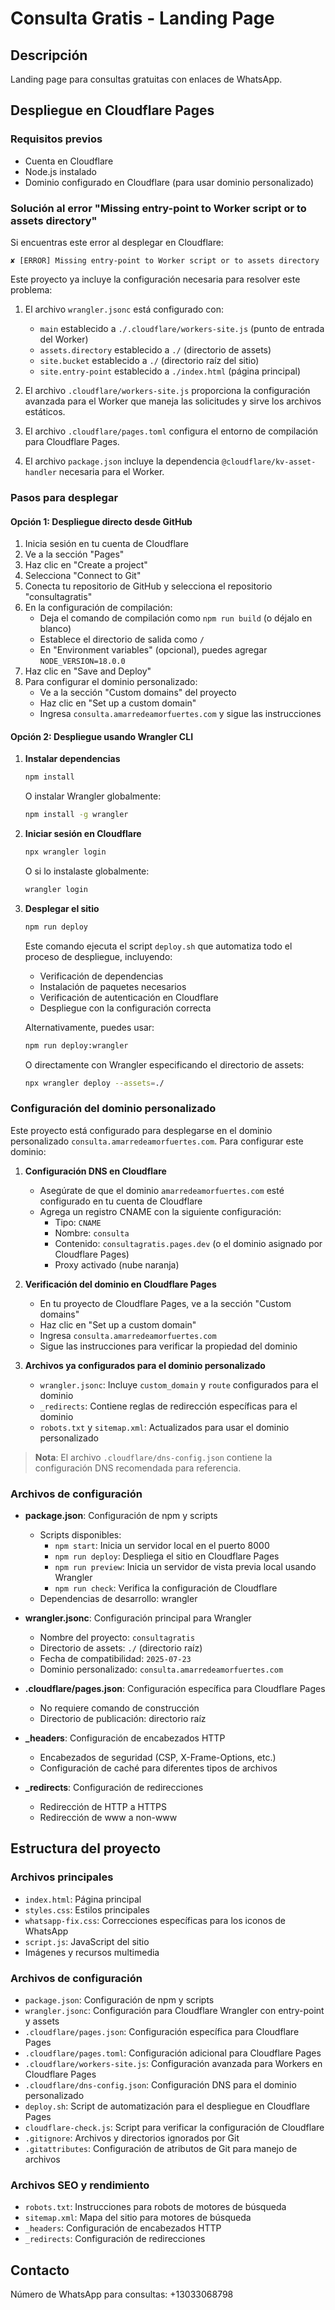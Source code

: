 # Consulta Gratis - Landing Page

## Descripción
Landing page para consultas gratuitas con enlaces de WhatsApp.

## Despliegue en Cloudflare Pages

### Requisitos previos
- Cuenta en Cloudflare
- Node.js instalado
- Dominio configurado en Cloudflare (para usar dominio personalizado)

### Solución al error "Missing entry-point to Worker script or to assets directory"

Si encuentras este error al desplegar en Cloudflare:
```
✘ [ERROR] Missing entry-point to Worker script or to assets directory
```

Este proyecto ya incluye la configuración necesaria para resolver este problema:

1. El archivo `wrangler.jsonc` está configurado con:
   - `main` establecido a `./.cloudflare/workers-site.js` (punto de entrada del Worker)
   - `assets.directory` establecido a `./` (directorio de assets)
   - `site.bucket` establecido a `./` (directorio raíz del sitio)
   - `site.entry-point` establecido a `./index.html` (página principal)

2. El archivo `.cloudflare/workers-site.js` proporciona la configuración avanzada para el Worker que maneja las solicitudes y sirve los archivos estáticos.

3. El archivo `.cloudflare/pages.toml` configura el entorno de compilación para Cloudflare Pages.

4. El archivo `package.json` incluye la dependencia `@cloudflare/kv-asset-handler` necesaria para el Worker.

### Pasos para desplegar

#### Opción 1: Despliegue directo desde GitHub
1. Inicia sesión en tu cuenta de Cloudflare
2. Ve a la sección "Pages"
3. Haz clic en "Create a project"
4. Selecciona "Connect to Git"
5. Conecta tu repositorio de GitHub y selecciona el repositorio "consultagratis"
6. En la configuración de compilación:
   - Deja el comando de compilación como `npm run build` (o déjalo en blanco)
   - Establece el directorio de salida como `/`
   - En "Environment variables" (opcional), puedes agregar `NODE_VERSION=18.0.0`
7. Haz clic en "Save and Deploy"
8. Para configurar el dominio personalizado:
   - Ve a la sección "Custom domains" del proyecto
   - Haz clic en "Set up a custom domain"
   - Ingresa `consulta.amarredeamorfuertes.com` y sigue las instrucciones

#### Opción 2: Despliegue usando Wrangler CLI
1. **Instalar dependencias**
   ```bash
   npm install
   ```
   
   O instalar Wrangler globalmente:
   ```bash
   npm install -g wrangler
   ```

2. **Iniciar sesión en Cloudflare**
   ```bash
   npx wrangler login
   ```
   
   O si lo instalaste globalmente:
   ```bash
   wrangler login
   ```

3. **Desplegar el sitio**
   ```bash
   npm run deploy
   ```
   
   Este comando ejecuta el script `deploy.sh` que automatiza todo el proceso de despliegue, incluyendo:
   - Verificación de dependencias
   - Instalación de paquetes necesarios
   - Verificación de autenticación en Cloudflare
   - Despliegue con la configuración correcta
   
   Alternativamente, puedes usar:
   ```bash
   npm run deploy:wrangler
   ```
   
   O directamente con Wrangler especificando el directorio de assets:
   ```bash
   npx wrangler deploy --assets=./
   ```

### Configuración del dominio personalizado

Este proyecto está configurado para desplegarse en el dominio personalizado `consulta.amarredeamorfuertes.com`. Para configurar este dominio:

1. **Configuración DNS en Cloudflare**
   - Asegúrate de que el dominio `amarredeamorfuertes.com` esté configurado en tu cuenta de Cloudflare
   - Agrega un registro CNAME con la siguiente configuración:
     - Tipo: `CNAME`
     - Nombre: `consulta`
     - Contenido: `consultagratis.pages.dev` (o el dominio asignado por Cloudflare Pages)
     - Proxy activado (nube naranja)

2. **Verificación del dominio en Cloudflare Pages**
   - En tu proyecto de Cloudflare Pages, ve a la sección "Custom domains"
   - Haz clic en "Set up a custom domain"
   - Ingresa `consulta.amarredeamorfuertes.com`
   - Sigue las instrucciones para verificar la propiedad del dominio

3. **Archivos ya configurados para el dominio personalizado**
   - `wrangler.jsonc`: Incluye `custom_domain` y `route` configurados para el dominio
   - `_redirects`: Contiene reglas de redirección específicas para el dominio
   - `robots.txt` y `sitemap.xml`: Actualizados para usar el dominio personalizado

> **Nota**: El archivo `.cloudflare/dns-config.json` contiene la configuración DNS recomendada para referencia.

### Archivos de configuración

- **package.json**: Configuración de npm y scripts
  - Scripts disponibles:
    - `npm start`: Inicia un servidor local en el puerto 8000
    - `npm run deploy`: Despliega el sitio en Cloudflare Pages
    - `npm run preview`: Inicia un servidor de vista previa local usando Wrangler
    - `npm run check`: Verifica la configuración de Cloudflare
  - Dependencias de desarrollo: wrangler

- **wrangler.jsonc**: Configuración principal para Wrangler
  - Nombre del proyecto: `consultagratis`
  - Directorio de assets: `./` (directorio raíz)
  - Fecha de compatibilidad: `2025-07-23`
  - Dominio personalizado: `consulta.amarredeamorfuertes.com`

- **.cloudflare/pages.json**: Configuración específica para Cloudflare Pages
  - No requiere comando de construcción
  - Directorio de publicación: directorio raíz

- **_headers**: Configuración de encabezados HTTP
  - Encabezados de seguridad (CSP, X-Frame-Options, etc.)
  - Configuración de caché para diferentes tipos de archivos

- **_redirects**: Configuración de redirecciones
  - Redirección de HTTP a HTTPS
  - Redirección de www a non-www

## Estructura del proyecto

### Archivos principales
- `index.html`: Página principal
- `styles.css`: Estilos principales
- `whatsapp-fix.css`: Correcciones específicas para los iconos de WhatsApp
- `script.js`: JavaScript del sitio
- Imágenes y recursos multimedia

### Archivos de configuración
- `package.json`: Configuración de npm y scripts
- `wrangler.jsonc`: Configuración para Cloudflare Wrangler con entry-point y assets
- `.cloudflare/pages.json`: Configuración específica para Cloudflare Pages
- `.cloudflare/pages.toml`: Configuración adicional para Cloudflare Pages
- `.cloudflare/workers-site.js`: Configuración avanzada para Workers en Cloudflare Pages
- `.cloudflare/dns-config.json`: Configuración DNS para el dominio personalizado
- `deploy.sh`: Script de automatización para el despliegue en Cloudflare Pages
- `cloudflare-check.js`: Script para verificar la configuración de Cloudflare
- `.gitignore`: Archivos y directorios ignorados por Git
- `.gitattributes`: Configuración de atributos de Git para manejo de archivos

### Archivos SEO y rendimiento
- `robots.txt`: Instrucciones para robots de motores de búsqueda
- `sitemap.xml`: Mapa del sitio para motores de búsqueda
- `_headers`: Configuración de encabezados HTTP
- `_redirects`: Configuración de redirecciones

## Contacto
Número de WhatsApp para consultas: +13033068798